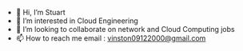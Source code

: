 - 👋 Hi, I’m Stuart
- 👀 I’m interested in Cloud Engineering
- 💞️ I’m looking to collaborate on network and Cloud Computing jobs
- 📫 How to reach me email : vinston09122000@gmail.com

<!---
Stuart2309/Stuart2309 is a ✨ special ✨ repository because its `README.md` (this file) appears on your GitHub profile.
You can click the Preview link to take a look at your changes.
--->
